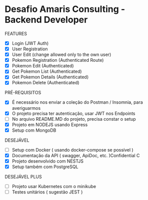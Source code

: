 # Desafio Amaris Consulting - Backend Developer

FEATURES
  * [x] Login (JWT Auth)
  * [x] User Registration
  * [x] User Edit (change allowed only to the own user)
  * [x] Pokemon Registration (Authenticated Route)
  * [x] Pokemon Edit (Authenticated)
  * [x] Get Pokemon List (Authenticated)
  * [x] Get Pokemon Details (Authenticated)
  * [x] Pokemon Delete (Authenticated)

PRÉ-REQUISITOS
  * [x] É necessário nos enviar a coleção do Postman / Insomnia, para averiguarmos
  * [x] O projeto precisa ter autenticação, usar JWT nos Endpoints
  * [ ] No arquivo README.MD do projeto, precisa constar o setup
  * [x] Projeto em NODEJS usando Express
  * [x] Setup com MongoDB

DESEJÁVEL
  * [ ] Setup com Docker ( usando docker-compose se possível )
  * [x] Documentação da API ( swagger, ApiDoc, etc. )Confidential C
  * [x] Projeto desenvolvido com NESTJS
  * [x] Setup também com PostgreSQL

DESEJÁVEL PLUS
 * [ ] Projeto usar Kubernetes com o minikube
 * [ ] Testes unitários ( sugestão JEST )